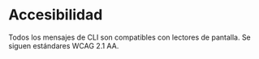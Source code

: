 # Accesibilidad

Todos los mensajes de CLI son compatibles con lectores de pantalla. Se siguen estándares WCAG 2.1 AA.